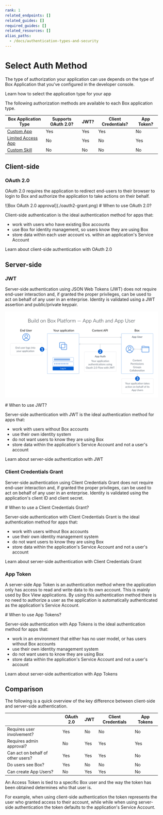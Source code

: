 ```yaml
---
rank: 1
related_endpoints: []
related_guides: []
required_guides: []
related_resources: []
alias_paths:
  - /docs/authentication-types-and-security
---
```


# Select Auth Method

The type of authorization your application can use depends on the type of
Box Application that you've configured in the developer console.

<CTA to="guide://applications/app-types/select">
  Learn how to select the application type for your app
</CTA>

The following authorization methods are available to each Box application type.

<!-- markdownlint-disable line-length -->

| Box Application Type         | Supports OAuth 2.0? | JWT? | Client Credentials? | App Token? |
| ---------------------------- | ------------------- | ---- | ------------------- | ---------- |
| [Custom App][custom-app]     | Yes                 | Yes  | Yes                 | No         |
| [Limited Access App][la-app] | No                  | Yes  | No                  | Yes        |
| [Custom Skill][custom-skill] | No                  | No   | No                  | No         |

<!-- markdownlint-enable line-length -->

## Client-side

### OAuth 2.0

OAuth 2.0 requires the application to redirect end-users to their browser to
login to Box and authorize the application to take actions on their
behalf.

<ImageFrame center width="400" shadow border>
  ![Box OAuth 2.0 approval](./oauth2-grant.png)
</ImageFrame>

<Message>
  # When to use OAuth 2.0?

Client-side authentication is the ideal authentication method for apps that:

- work with users who have existing Box accounts
- use Box for identity management, so users know they are using Box
- store data within each user account vs. within an application's Service
  Account

</Message>

<CTA to="guide://authentication/oauth2">
  Learn about client-side authentication with OAuth 2.0
</CTA>

## Server-side

### JWT

Server-side authentication using JSON Web Tokens (JWT) does not require end-user
interaction and, if granted the proper privileges, can be used to act on behalf
of any user in an enterprise. Identity is validated using a JWT assertion and
public/private keypair.

<ImageFrame center shadow border>

![Box JWT flow](./jwt-flow.png)

</ImageFrame>

<Message>
  # When to use JWT?

Server-side authentication with JWT is the ideal authentication method for apps
that:

- work with users without Box accounts
- use their own identity system
- do not want users to know they are using Box
- store data within the application's Service Account and not a user's account

</Message>

<CTA to="guide://authentication/jwt">
  Learn about server-side authentication with JWT
</CTA>

### Client Credentials Grant

Server-side authentication using Client Credentials Grant does not require
end-user interaction and, if granted the proper privileges, can be used to act
on behalf of any user in an enterprise. Identity is validated using the
application's client ID and client secret.

<Message>
  # When to use a Client Credentials Grant?

Server-side authentication with Client Credentials Grant is the ideal
authentication method for apps that:

- work with users without Box accounts
- use their own identity management system
- do not want users to know they are using Box
- store data within the application's Service Account and not a user's account

</Message>

<CTA to="guide://authentication/client-credentials">
  Learn about server-side authentication with Client Credentials Grant
</CTA>

### App Token

A server-side App Token is an authentication method where the application only
has access to read and write data to its own account. This is mainly used by Box
View applications. By using this authentication method there is no need to
authorize a user as the application is automatically authenticated as the
application's Service Account.

<Message>
  # When to use App Tokens?

Server-side authentication with App Tokens is the ideal authentication method
for apps that:

- work in an environment that either has no user model, or has users without Box
  accounts
- use their own identity management system
- do not want users to know they are using Box
- store data within the application's Service Account and not a user's account

</Message>

<CTA to="guide://authentication/app-token">
  Learn about server-side authentication with App Tokens
</CTA>

## Comparison

The following is a quick overview of the key difference between client-side and
server-side authentication.

<!-- markdownlint-disable line-length -->

|                                   | OAuth 2.0 | JWT | Client Credentials | App Tokens |
| --------------------------------- | --------- | --- | ------------------ | ---------- |
| Requires user involvement?        | Yes       | No  | No                 | No         |
| Requires admin approval?          | No        | Yes | Yes                | Yes        |
| Can act on behalf of other users? | Yes       | Yes | Yes                | No         |
| Do users see Box?                 | Yes       | No  | No                 | No         |
| Can create App Users?             | No        | Yes | Yes                | No         |

<!-- markdownlint-enable line-length -->

<Message>

An Access Token is tied to a specific Box user and the way the token has been
obtained determines who that user is.

For example, when using client-side authentication the token represents the
user who granted access to their account, while while when using server-side
authentication the token defaults to the application's Service Account.

</Message>

[custom-app]: g://applications/app-types/custom-apps
[custom-skill]: g://applications/app-types/custom-skills
[la-app]: g://applications/app-types/limited-access-apps
